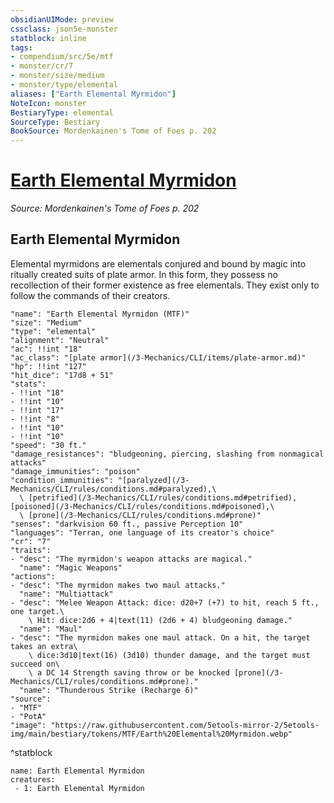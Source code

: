```yaml
---
obsidianUIMode: preview
cssclass: json5e-monster
statblock: inline
tags:
- compendium/src/5e/mtf
- monster/cr/7
- monster/size/medium
- monster/type/elemental
aliases: ["Earth Elemental Myrmidon"]
NoteIcon: monster
BestiaryType: elemental
SourceType: Bestiary
BookSource: Mordenkainen's Tome of Foes p. 202
---
```

# [Earth Elemental Myrmidon](3-Mechanics\CLI\bestiary\elemental/earth-elemental-myrmidon-mtf.md)
*Source: Mordenkainen's Tome of Foes p. 202*  

## Earth Elemental Myrmidon

Elemental myrmidons are elementals conjured and bound by magic into ritually created suits of plate armor. In this form, they possess no recollection of their former existence as free elementals. They exist only to follow the commands of their creators.

```statblock
"name": "Earth Elemental Myrmidon (MTF)"
"size": "Medium"
"type": "elemental"
"alignment": "Neutral"
"ac": !!int "18"
"ac_class": "[plate armor](/3-Mechanics/CLI/items/plate-armor.md)"
"hp": !!int "127"
"hit_dice": "17d8 + 51"
"stats":
- !!int "18"
- !!int "10"
- !!int "17"
- !!int "8"
- !!int "10"
- !!int "10"
"speed": "30 ft."
"damage_resistances": "bludgeoning, piercing, slashing from nonmagical attacks"
"damage_immunities": "poison"
"condition_immunities": "[paralyzed](/3-Mechanics/CLI/rules/conditions.md#paralyzed),\
  \ [petrified](/3-Mechanics/CLI/rules/conditions.md#petrified), [poisoned](/3-Mechanics/CLI/rules/conditions.md#poisoned),\
  \ [prone](/3-Mechanics/CLI/rules/conditions.md#prone)"
"senses": "darkvision 60 ft., passive Perception 10"
"languages": "Terran, one language of its creator's choice"
"cr": "7"
"traits":
- "desc": "The myrmidon's weapon attacks are magical."
  "name": "Magic Weapons"
"actions":
- "desc": "The myrmidon makes two maul attacks."
  "name": "Multiattack"
- "desc": "Melee Weapon Attack: dice: d20+7 (+7) to hit, reach 5 ft., one target.\
    \ Hit: dice:2d6 + 4|text(11) (2d6 + 4) bludgeoning damage."
  "name": "Maul"
- "desc": "The myrmidon makes one maul attack. On a hit, the target takes an extra\
    \ dice:3d10|text(16) (3d10) thunder damage, and the target must succeed on\
    \ a DC 14 Strength saving throw or be knocked [prone](/3-Mechanics/CLI/rules/conditions.md#prone)."
  "name": "Thunderous Strike (Recharge 6)"
"source":
- "MTF"
- "PotA"
"image": "https://raw.githubusercontent.com/5etools-mirror-2/5etools-img/main/bestiary/tokens/MTF/Earth%20Elemental%20Myrmidon.webp"
```
^statblock

```encounter-table
name: Earth Elemental Myrmidon
creatures:
 - 1: Earth Elemental Myrmidon
```